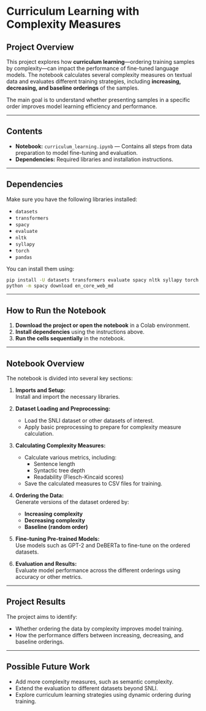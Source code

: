 # **Curriculum Learning with Complexity Measures**

## **Project Overview**
This project explores how **curriculum learning**—ordering training samples by complexity—can impact the performance of fine-tuned language models. The notebook calculates several complexity measures on textual data and evaluates different training strategies, including **increasing, decreasing, and baseline orderings** of the samples.

The main goal is to understand whether presenting samples in a specific order improves model learning efficiency and performance.

---

## **Contents**
- **Notebook:** `curriculum_learning.ipynb` — Contains all steps from data preparation to model fine-tuning and evaluation.
- **Dependencies:** Required libraries and installation instructions.

---

## **Dependencies**
Make sure you have the following libraries installed:

- `datasets`
- `transformers`
- `spacy`
- `evaluate`
- `nltk`
- `syllapy`
- `torch`
- `pandas`

You can install them using:

```bash
pip install -U datasets transformers evaluate spacy nltk syllapy torch pandas accelerate
python -m spacy download en_core_web_md
```

---

## **How to Run the Notebook**
1. **Download the project or open the notebook** in a Colab environment.
2. **Install dependencies** using the instructions above.
3. **Run the cells sequentially** in the notebook.

---

## **Notebook Overview**
The notebook is divided into several key sections:

1. **Imports and Setup:**  
   Install and import the necessary libraries.

2. **Dataset Loading and Preprocessing:**  
   - Load the SNLI dataset or other datasets of interest.
   - Apply basic preprocessing to prepare for complexity measure calculation.

3. **Calculating Complexity Measures:**  
   - Calculate various metrics, including:
     - Sentence length
     - Syntactic tree depth
     - Readability (Flesch-Kincaid scores)
   - Save the calculated measures to CSV files for training.

4. **Ordering the Data:**  
   Generate versions of the dataset ordered by:
   - **Increasing complexity**
   - **Decreasing complexity**
   - **Baseline (random order)**

5. **Fine-tuning Pre-trained Models:**  
   Use models such as GPT-2 and DeBERTa to fine-tune on the ordered datasets.

6. **Evaluation and Results:**  
   Evaluate model performance across the different orderings using accuracy or other metrics.

---

## **Project Results**
The project aims to identify:
- Whether ordering the data by complexity improves model training.
- How the performance differs between increasing, decreasing, and baseline orderings.

---

## **Possible Future Work**
- Add more complexity measures, such as semantic complexity.
- Extend the evaluation to different datasets beyond SNLI.
- Explore curriculum learning strategies using dynamic ordering during training.

